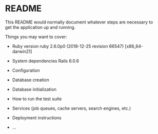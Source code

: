 # README

This README would normally document whatever steps are necessary to get the
application up and running.

Things you may want to cover:

* Ruby version
ruby 2.6.0p0 (2018-12-25 revision 66547) [x86_64-darwin21]
* System dependencies
Rails 6.0.6
* Configuration

* Database creation

* Database initialization

* How to run the test suite

* Services (job queues, cache servers, search engines, etc.)

* Deployment instructions

* ...
